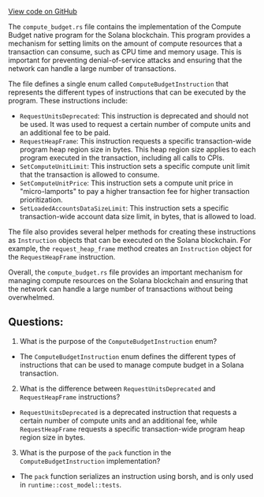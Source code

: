 [View code on GitHub](https://github.com/solana-labs/solana/blob/master/sdk/src/compute_budget.rs)

The `compute_budget.rs` file contains the implementation of the Compute Budget native program for the Solana blockchain. This program provides a mechanism for setting limits on the amount of compute resources that a transaction can consume, such as CPU time and memory usage. This is important for preventing denial-of-service attacks and ensuring that the network can handle a large number of transactions.

The file defines a single enum called `ComputeBudgetInstruction` that represents the different types of instructions that can be executed by the program. These instructions include:

- `RequestUnitsDeprecated`: This instruction is deprecated and should not be used. It was used to request a certain number of compute units and an additional fee to be paid.
- `RequestHeapFrame`: This instruction requests a specific transaction-wide program heap region size in bytes. This heap region size applies to each program executed in the transaction, including all calls to CPIs.
- `SetComputeUnitLimit`: This instruction sets a specific compute unit limit that the transaction is allowed to consume.
- `SetComputeUnitPrice`: This instruction sets a compute unit price in "micro-lamports" to pay a higher transaction fee for higher transaction prioritization.
- `SetLoadedAccountsDataSizeLimit`: This instruction sets a specific transaction-wide account data size limit, in bytes, that is allowed to load.

The file also provides several helper methods for creating these instructions as `Instruction` objects that can be executed on the Solana blockchain. For example, the `request_heap_frame` method creates an `Instruction` object for the `RequestHeapFrame` instruction.

Overall, the `compute_budget.rs` file provides an important mechanism for managing compute resources on the Solana blockchain and ensuring that the network can handle a large number of transactions without being overwhelmed.
## Questions: 
 1. What is the purpose of the `ComputeBudgetInstruction` enum?
- The `ComputeBudgetInstruction` enum defines the different types of instructions that can be used to manage compute budget in a Solana transaction.

2. What is the difference between `RequestUnitsDeprecated` and `RequestHeapFrame` instructions?
- `RequestUnitsDeprecated` is a deprecated instruction that requests a certain number of compute units and an additional fee, while `RequestHeapFrame` requests a specific transaction-wide program heap region size in bytes.

3. What is the purpose of the `pack` function in the `ComputeBudgetInstruction` implementation?
- The `pack` function serializes an instruction using borsh, and is only used in `runtime::cost_model::tests`.